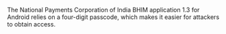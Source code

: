 The National Payments Corporation of India BHIM application 1.3 for Android relies on a four-digit passcode, which makes it easier for attackers to obtain access.